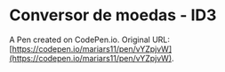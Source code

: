 # Conversor de moedas - ID3

A Pen created on CodePen.io. Original URL: [https://codepen.io/mariars11/pen/vYZpjvW](https://codepen.io/mariars11/pen/vYZpjvW).


